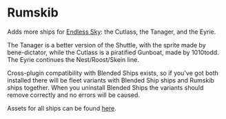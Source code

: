 # Rumskib

Adds more ships for [Endless Sky](https://github.com/endless-sky/endless-sky): the Cutlass, the Tanager, and the Eyrie.

The Tanager is a better version of the Shuttle, with the sprite made by bene-dictator, while the Cutlass is a piratified Gunboat, made by 1010todd. The Eyrie continues the Nest/Roost/Skein line.

Cross-plugin compatibility with Blended Ships exists, so if you've got both installed there will be fleet variants with Blended Ship ships and Rumskib ships together.
When you uninstall Blended Ships the variants should remove correctly and no errors will be caused.

Assets for all ships can be found [here](https://github.com/TheGiraffe3/rumskib-assets).
